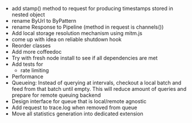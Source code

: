   + add stamp() method to request for producing timestamps stored in nested object
  + rename ByUrl to ByPattern
  + rename Response to Pipeline (method in request is channels())
  + Add local storage resolution mechanism using mitm.js
  + come up with idea on reliable shutdown hook
  + Reorder classes
  + Add more coffeedoc
  + Try with fresh node install to see if all dependencies are met
  + Add tests for
    + rate limiting
  + Performance
   + Queueing: Instead of querying at intervals, checkout a local batch and feed 
   from that batch until empty. This will reduce amount of queries and prepare for remote queuing 
   backend
  + Design interface for queue that is local/remote agnostic
  + Add request to trace.log when removed from queue
  + Move all statistics generation into dedicated extension
   
